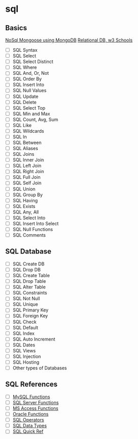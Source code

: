 # sql

## Basics
[NoSql Mongoose using MongoDB](http://mongoosejs.com/docs/guide.html)
[Relational DB, w3 Schools](https://www.w3schools.com/sql/default.asp)
- [ ] SQL Syntax
- [ ] SQL Select
- [ ] SQL Select Distinct
- [ ] SQL Where
- [ ] SQL And, Or, Not
- [ ] SQL Order By
- [ ] SQL Insert Into
- [ ] SQL Null Values
- [ ] SQL Update
- [ ] SQL Delete
- [ ] SQL Select Top
- [ ] SQL Min and Max
- [ ] SQL Count, Avg, Sum
- [ ] SQL Like
- [ ] SQL Wildcards
- [ ] SQL In
- [ ] SQL Between
- [ ] SQL Aliases
- [ ] SQL Joins
- [ ] SQL Inner Join
- [ ] SQL Left Join
- [ ] SQL Right Join
- [ ] SQL Full Join
- [ ] SQL Self Join
- [ ] SQL Union
- [ ] SQL Group By
- [ ] SQL Having
- [ ] SQL Exists
- [ ] SQL Any, All
- [ ] SQL Select Into
- [ ] SQL Insert Into Select
- [ ] SQL Null Functions
- [ ] SQL Comments

## SQL Database
- [ ] SQL Create DB
- [ ] SQL Drop DB
- [ ] SQL Create Table
- [ ] SQL Drop Table
- [ ] SQL Alter Table
- [ ] SQL Constraints
- [ ] SQL Not Null
- [ ] SQL Unique
- [ ] SQL Primary Key
- [ ] SQL Foreign Key
- [ ] SQL Check
- [ ] SQL Default
- [ ] SQL Index
- [ ] SQL Auto Increment
- [ ] SQL Dates
- [ ] SQL Views
- [ ] SQL Injection
- [ ] SQL Hosting
- [ ] Other types of Databases

## SQL References
- [ ] [MySQL Functions](https://www.w3schools.com/sql/sql_ref_mysql.asp)
- [ ] [SQL Server Functions](https://www.w3schools.com/sql/sql_ref_sqlserver.asp)
- [ ] [MS Access Functions](https://www.w3schools.com/sql/sql_ref_msaccess.asp)
- [ ] [Oracle Functions](https://www.w3schools.com/sql/sql_ref_oracle.asp)
- [ ] [SQL Operators](https://www.w3schools.com/sql/sql_operators.asp)
- [ ] [SQL Data Types](https://www.w3schools.com/sql/sql_datatypes.asp)
- [ ] [SQL Quick Ref](https://www.w3schools.com/sql/sql_quickref.asp)
